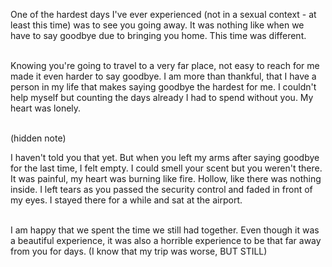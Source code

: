 One of the hardest days I've ever experienced (not in a sexual context - at least this time) was to see you going away. It was nothing like when we have to say goodbye due to bringing you home. This time was different.

\
Knowing you're going to travel to a very far place, not easy to reach for me made it even harder to say goodbye. I am more than thankful, that I have a person in my life that makes saying goodbye the hardest for me. I couldn't help myself but counting the days already I had to spend without you. My heart was lonely.

\
(hidden note)

I haven't told you that yet. But when you left my arms after saying goodbye for the last time, I felt empty. I could smell your scent but you weren't there. It was painful, my heart was burning like fire. Hollow, like there was nothing inside. I left tears as you passed the security control and faded in front of my eyes. I stayed there for a while and sat at the airport.

\
I am happy that we spent the time we still had together. Even though it was a beautiful experience, it was also a horrible experience to be that far away from you for days. (I know that my trip was worse, BUT STILL)
